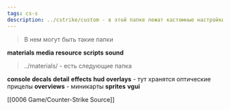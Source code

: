 ```yaml
---
tags: cs-s
description: ../cstrike/custom - в этой папке лежат кастомные настройки для игры Counter-Strike Source 90+
---
```


> В нем могут быть такие папки

**materials**
**media**
**resource**
**scripts**
**sound**


> ../materials/ - есть следующие папка

**console**
**decals**
**detail**
**effects**
**hud**
**overlays** - тут хранятся оптические прицелы
**overviews** - миникарты
**sprites**
**vgui**

[[0006 Game/Counter-Strike Source]]

